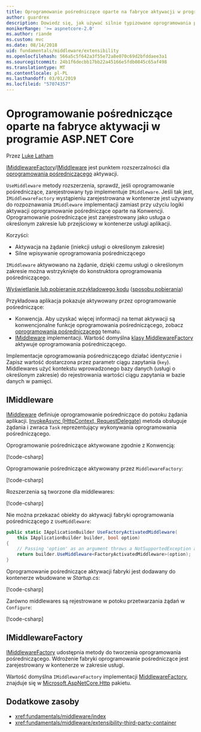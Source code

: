 ```yaml
---
title: Oprogramowanie pośredniczące oparte na fabryce aktywacji w programie ASP.NET Core
author: guardrex
description: Dowiedz się, jak używać silnie typizowane oprogramowania pośredniczącego z implementacją oparte na fabryce aktywacji w programie ASP.NET Core.
monikerRange: '>= aspnetcore-2.0'
ms.author: riande
ms.custom: mvc
ms.date: 08/14/2018
uid: fundamentals/middleware/extensibility
ms.openlocfilehash: 566a5c5f642a3f55e72a8e070c69d2bfddaee3a1
ms.sourcegitcommit: 24b1f6decbb17bb22a45166e5fdb0845c65af498
ms.translationtype: MT
ms.contentlocale: pl-PL
ms.lasthandoff: 03/01/2019
ms.locfileid: "57074357"
---
```

# <a name="factory-based-middleware-activation-in-aspnet-core"></a>Oprogramowanie pośredniczące oparte na fabryce aktywacji w programie ASP.NET Core

Przez [Luke Latham](https://github.com/guardrex)

[IMiddlewareFactory](/dotnet/api/microsoft.aspnetcore.http.imiddlewarefactory)/[IMiddleware](/dotnet/api/microsoft.aspnetcore.http.imiddleware) jest punktem rozszerzalności dla [oprogramowania pośredniczącego](xref:fundamentals/middleware/index) aktywacji.

`UseMiddleware` metody rozszerzenia, sprawdź, jeśli oprogramowanie pośredniczące, zarejestrowany typ implementuje `IMiddleware`. Jeśli tak jest, `IMiddlewareFactory` wystąpieniu zarejestrowana w kontenerze jest używany do rozpoznawania `IMiddleware` implementacji zamiast przy użyciu logiki aktywacji oprogramowanie pośredniczące oparte na Konwencji. Oprogramowanie pośredniczące jest zarejestrowany jako usługa o określonym zakresie lub przejściowy w kontenerze usługi aplikacji.

Korzyści:

* Aktywacja na żądanie (iniekcji usługi o określonym zakresie)
* Silne wpisywanie oprogramowania pośredniczącego

`IMiddleware` aktywowano na żądanie, dzięki czemu usługi o określonym zakresie można wstrzyknięte do konstruktora oprogramowania pośredniczącego.

[Wyświetlanie lub pobieranie przykładowego kodu](https://github.com/aspnet/Docs/tree/master/aspnetcore/fundamentals/middleware/extensibility/sample) ([sposobu pobierania](xref:index#how-to-download-a-sample))

Przykładowa aplikacja pokazuje aktywowany przez oprogramowanie pośredniczące:

* Konwencja. Aby uzyskać więcej informacji na temat aktywacji są konwencjonalne funkcje oprogramowania pośredniczącego, zobacz [oprogramowania pośredniczącego](xref:fundamentals/middleware/index) tematu.
* [IMiddleware](/dotnet/api/microsoft.aspnetcore.http.imiddleware) implementacji. Wartość domyślna [klasy MiddlewareFactory](/dotnet/api/microsoft.aspnetcore.http.middlewarefactory) aktywuje oprogramowania pośredniczącego.

Implementacje oprogramowania pośredniczącego działać identycznie i Zapisz wartość dostarczona przez parametr ciągu zapytania (`key`). Middlewares użyć kontekstu wprowadzonego bazy danych (usługi o określonym zakresie) do rejestrowania wartości ciągu zapytania w bazie danych w pamięci.

## <a name="imiddleware"></a>IMiddleware

[IMiddleware](/dotnet/api/microsoft.aspnetcore.http.imiddleware) definiuje oprogramowanie pośredniczące do potoku żądania aplikacji. [InvokeAsync (HttpContext, RequestDelegate)](/dotnet/api/microsoft.aspnetcore.http.imiddleware.invokeasync#Microsoft_AspNetCore_Http_IMiddleware_InvokeAsync_Microsoft_AspNetCore_Http_HttpContext_Microsoft_AspNetCore_Http_RequestDelegate_) metoda obsługuje żądania i zwraca `Task` reprezentujący wykonywania oprogramowania pośredniczącego.

Oprogramowanie pośredniczące aktywowane zgodnie z Konwencją:

[!code-csharp[](extensibility/sample/Middleware/ConventionalMiddleware.cs?name=snippet1)]

Oprogramowanie pośredniczące aktywowany przez `MiddlewareFactory`:

[!code-csharp[](extensibility/sample/Middleware/FactoryActivatedMiddleware.cs?name=snippet1)]

Rozszerzenia są tworzone dla middlewares:

[!code-csharp[](extensibility/sample/Middleware/MiddlewareExtensions.cs?name=snippet1)]

Nie można przekazać obiekty do aktywacji fabryki oprogramowania pośredniczącego z `UseMiddleware`:

```csharp
public static IApplicationBuilder UseFactoryActivatedMiddleware(
    this IApplicationBuilder builder, bool option)
{
    // Passing 'option' as an argument throws a NotSupportedException at runtime.
    return builder.UseMiddleware<FactoryActivatedMiddleware>(option);
}
```

Oprogramowanie pośredniczące aktywacji fabryki jest dodawany do kontenerze wbudowane w *Startup.cs*:

[!code-csharp[](extensibility/sample/Startup.cs?name=snippet1&highlight=12)]

Zarówno middlewares są rejestrowane w potoku przetwarzania żądań w `Configure`:

[!code-csharp[](extensibility/sample/Startup.cs?name=snippet2&highlight=14-15)]

## <a name="imiddlewarefactory"></a>IMiddlewareFactory

[IMiddlewareFactory](/dotnet/api/microsoft.aspnetcore.http.imiddlewarefactory) udostępnia metody do tworzenia oprogramowania pośredniczącego. Wdrożenie fabryki oprogramowanie pośredniczące jest zarejestrowany w kontenerze w zakresie usługi.

Wartość domyślna `IMiddlewareFactory` implementacji [MiddlewareFactory](/dotnet/api/microsoft.aspnetcore.http.middlewarefactory), znajduje się w [Microsoft.AspNetCore.Http](https://www.nuget.org/packages/Microsoft.AspNetCore.Http/) pakietu.

## <a name="additional-resources"></a>Dodatkowe zasoby

* <xref:fundamentals/middleware/index>
* <xref:fundamentals/middleware/extensibility-third-party-container>
